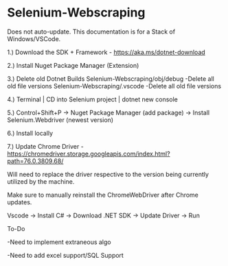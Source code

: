 ﻿# Selenium-Webscraping

Does not auto-update. This documentation is for a Stack of Windows/VSCode.


1.) Download the SDK + Framework - https://aka.ms/dotnet-download

2.) Install Nuget Package Manager (Extension)

3.) Delete old Dotnet Builds 
Selenium-Webscraping/obj/debug
  -Delete all old file versions
Selenium-Webscraping/.vscode
  -Delete all old file versions
  
4.) Terminal | CD into Selenium project | dotnet new console 

5.) Control+Shift+P -> Nuget Package Manager (add package) -> Install Selenium.Webdriver (newest version)

6.) Install locally

7.) Update Chrome Driver - https://chromedriver.storage.googleapis.com/index.html?path=76.0.3809.68/

Will need to replace the driver respective to the version being currently utilized by the machine. 

Make sure to manually reinstall the ChromeWebDriver after Chrome updates. 

Vscode -> Install C# -> Download .NET SDK -> Update Driver -> Run

To-Do

-Need to implement extraneous algo

-Need to add excel support/SQL Support
